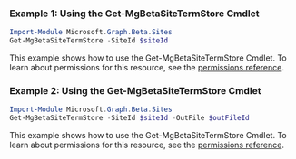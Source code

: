 ### Example 1: Using the Get-MgBetaSiteTermStore Cmdlet
```powershell
Import-Module Microsoft.Graph.Beta.Sites
Get-MgBetaSiteTermStore -SiteId $siteId
```
This example shows how to use the Get-MgBetaSiteTermStore Cmdlet.
To learn about permissions for this resource, see the [permissions reference](/graph/permissions-reference).
### Example 2: Using the Get-MgBetaSiteTermStore Cmdlet
```powershell
Import-Module Microsoft.Graph.Beta.Sites
Get-MgBetaSiteTermStore -SiteId $siteId -OutFile $outFileId
```
This example shows how to use the Get-MgBetaSiteTermStore Cmdlet.
To learn about permissions for this resource, see the [permissions reference](/graph/permissions-reference).
